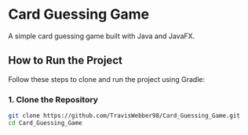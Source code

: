 # Card Guessing Game

A simple card guessing game built with Java and JavaFX.

## How to Run the Project

Follow these steps to clone and run the project using Gradle:

### 1. Clone the Repository

```bash
git clone https://github.com/TravisWebber98/Card_Guessing_Game.git
cd Card_Guessing_Game
